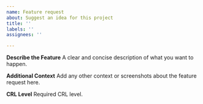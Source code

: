 ```yaml
---
name: Feature request
about: Suggest an idea for this project
title: ''
labels: ''
assignees: ''

---
```


**Describe the Feature**
A clear and concise description of what you want to happen.

**Additional Context**
Add any other context or screenshots about the feature request here.

**CRL Level**
Required CRL level.